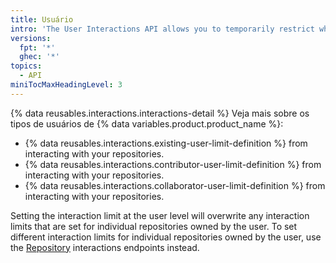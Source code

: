 ```yaml
---
title: Usuário
intro: 'The User Interactions API allows you to temporarily restrict which type of user can comment, open issues, or create pull requests on your public repositories.'
versions:
  fpt: '*'
  ghec: '*'
topics:
  - API
miniTocMaxHeadingLevel: 3
---
```


{% data reusables.interactions.interactions-detail %} Veja mais sobre os tipos de usuários de {% data variables.product.product_name %}:

* {% data reusables.interactions.existing-user-limit-definition %} from interacting with your repositories.
* {% data reusables.interactions.contributor-user-limit-definition %} from interacting with your repositories.
* {% data reusables.interactions.collaborator-user-limit-definition %} from interacting with your repositories.

Setting the interaction limit at the user level will overwrite any interaction limits that are set for individual repositories owned by the user. To set different interaction limits for individual repositories owned by the user, use the [Repository](#repository) interactions endpoints instead.
